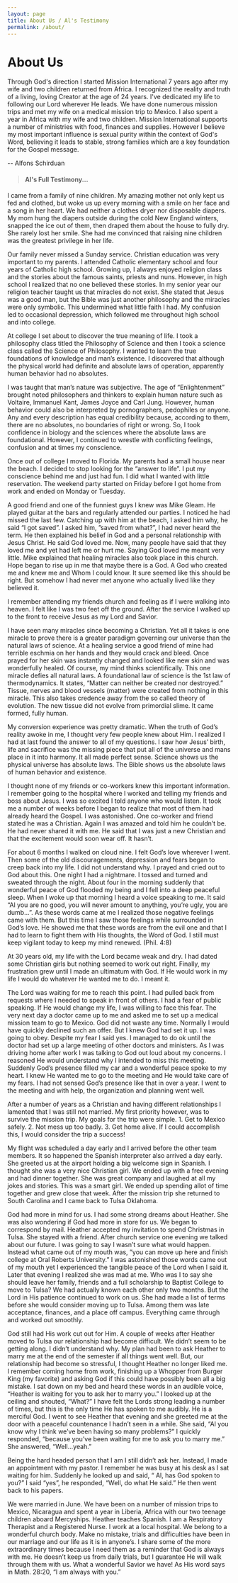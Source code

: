 ```yaml
---
layout: page
title: About Us / Al's Testimony
permalink: /about/
---
```


<h1 class="page-title">About Us</h1>

Through God's direction I started Mission International 7 years ago after my wife and two children returned from Africa. I recognized the reality and truth of a living, loving Creator at the age of 24 years. I've dedicated my life to following our Lord wherever He leads. We have done numerous mission trips and met my wife on a medical mission trip to Mexico. I also spent a year in Africa with my wife and two children. Mission International supports a number of ministries with food, finances and supplies. However I believe my most important influence is sexual purity within the context of God's Word, believing it leads to stable, strong families which are a key foundation for the Gospel message.

   -- Alfons Schirduan

<blockquote><h4>
Al's Full Testimony...
</h4></blockquote>

I came from a family of nine children. My amazing mother not only kept us fed and clothed, but woke us up every morning with a smile on her face and a song in her heart. We had neither a clothes dryer nor disposable diapers. My mom hung the diapers outside during the cold New England winters, snapped the ice out of them, then draped them about the house to fully dry. She rarely lost her smile. She had me convinced that raising nine children was the greatest privilege in her life.

Our family never missed a Sunday service. Christian education was very important to my parents. I attended Catholic elementary school and four years of Catholic high school. Growing up, I always enjoyed religion class and the stories about the famous saints, priests and nuns. However, in high school I realized that no one believed these stories. In my senior year our religion teacher taught us that miracles do not exist. She stated that Jesus was a good man, but the Bible was just another philosophy and the miracles were only symbolic. This undermined what little faith I had. My confusion led to occasional depression, which followed me throughout high school and into college.

At college I set about to discover the true meaning of life. I took a philosophy class titled the Philosophy of Science and then I took a science class called the Science of Philosophy. I wanted to learn the true foundations of knowledge and man’s existence. I discovered that although the physical world had definite and absolute laws of operation, apparently human behavior had no absolutes. 

I was taught that man’s nature was subjective. The age of “Enlightenment” brought noted philosophers and thinkers to explain human nature such as Voltaire, Immanuel Kant, James Joyce and Carl Jung. However, human behavior could also be interpreted by pornographers, pedophiles or anyone. Any and every description has equal credibility because, according to them, there are no absolutes, no boundaries of right or wrong.  So, I took confidence in biology and the sciences where the absolute laws are foundational. However, I continued to wrestle with conflicting feelings, confusion and at times my conscience.

Once out of college I moved to Florida. My parents had a small house near the beach. I decided to stop looking for the “answer to life”. I put my conscience behind me and just had fun. I did what I wanted with little reservation. The weekend party started on Friday before I got home from work and ended on Monday or Tuesday.

A good friend and one of the funniest guys I knew was Mike Gleam. He played guitar at the bars and regularly attended our parties. I noticed he had missed the last few.  Catching up with him at the beach, I asked him why, he said “I got saved”. I asked him, ”saved from what?”, I had never heard the term. He then explained his belief in God and a personal relationship with Jesus Christ. He said God loved me. Now, many people have said that they loved me and yet had left me or hurt me. Saying God loved me meant very little. Mike explained that healing miracles also took place in this church. Hope began to rise up in me that maybe there is a God. A God who created me and knew me and Whom I could know. It sure seemed like this should be right. But somehow I had never met anyone who actually lived like they believed it.

I remember attending my friends church and feeling as if I were walking into heaven. I felt like I was two feet off the ground.  After the service I walked up to the front to receive Jesus as my Lord and Savior.

I have seen many miracles since becoming a Christian. Yet all it takes is one miracle to prove there is a greater paradigm governing our universe than the natural laws of science. At a healing service a good friend of mine had terrible eschmia on her hands and they would crack and bleed. Once prayed for her skin was instantly changed and looked like new skin and was wonderfully healed. Of course, my mind thinks scientifically. This one miracle defies all natural laws. A foundational law of science is the 1st law of thermodynamics. It states, “Matter can neither be created nor destroyed.” Tissue, nerves and blood vessels (matter) were created from nothing in this miracle. This also takes credence away from the so called theory of evolution. The new tissue did not evolve from primordial slime. It came formed, fully human.

My conversion experience was pretty dramatic. When the truth of God’s reality awoke in me, I thought very few people knew about Him. I realized I had at last found the answer to all of my questions. I saw how Jesus’ birth, life and sacrifice was the missing piece that put all of the universe and mans place in it into harmony. It all made perfect sense. Science shows us the physical universe has absolute laws. The Bible shows us the absolute laws of human behavior and existence.

I thought none of my friends or co-workers knew this important information. I remember going to the hospital where I worked and telling my friends and boss about Jesus. I was so excited I told anyone who would listen. It took me a number of weeks before I began to realize that most of them had already heard the Gospel. I was astonished. One co-worker and friend stated he was a Christian. Again I was amazed and told him he couldn’t be. He had never shared it with me. He said that I was just a new Christian and that the excitement would soon wear off. It hasn’t.

For about 6 months I walked on cloud nine. I felt God’s love wherever I went. Then some of the old discouragements, depression and fears began to creep back into my life. I did not understand why.  I prayed and cried out to God about this. One night I had a nightmare. I tossed and turned and sweated through the night. About four in the morning suddenly that wonderful peace of God flooded my being and I fell into a deep peaceful sleep. When I woke up that morning I heard a voice speaking to me. It said “Al you are no good, you will never amount to anything, you’re ugly, you are dumb...”. As these words came at me I realized those negative feelings came with them. But this time I saw those feelings while surrounded in God’s love. He showed me that these words are from the evil one and that I had to learn to fight them with His thoughts, the Word of God. I still must keep vigilant today to keep my mind renewed. (Phil. 4:8)

At 30 years old, my life with the Lord became weak and dry. I had dated some Christian girls but nothing seemed to work out right. Finally, my frustration grew until I made an ultimatum with God. If He would work in my life I would do whatever He wanted me to do.  I meant it.

The Lord was waiting for me to reach this point. I had pulled back from requests where I needed to speak in front of others. I had a fear of public speaking. If He would change my life, I was willing to face this fear. The very next day a doctor came up to me and asked me to set up a medical mission team to go to Mexico. God did not waste any time. Normally I would have quickly declined such an offer. But I knew God had set it up. I was going to obey. Despite my fear I said yes. I managed to do ok until the doctor had set up a large meeting of other doctors and ministers. As I was driving home after work I was talking to God out loud about my concerns. I reasoned He would understand why I intended to miss this meeting. Suddenly God’s presence filled my car and a wonderful peace spoke to my heart. I knew He wanted me to go to the meeting and He would take care of my fears. I had not sensed God’s presence like that in over a year. I went to the meeting and with help, the organization and planning went well.

After a number of years as a Christian and having different relationships I lamented that I was still not married.  My first priority however, was to survive the mission trip. My goals for the trip were simple. 1. Get to Mexico safely. 2. Not mess up too badly. 3. Get home alive. If I could accomplish this, I would consider the trip a success!

My flight was scheduled a day early and I arrived before the other team members. It so happened the Spanish interpreter also arrived a day early. She greeted us at the airport holding a big welcome sign in Spanish. I thought she was a very nice Christian girl. We ended up with a free evening and had dinner together. She was great company and laughed at all my jokes and stories. This was a smart girl. We ended up spending allot of time together and grew close that week. After the mission trip she returned to South Carolina and I came back to Tulsa Oklahoma.

God had more in mind for us.  I had some strong dreams about Heather. She was also wondering if God had more in store for us. We began to correspond by mail. Heather accepted my invitation to spend Christmas in Tulsa. She stayed with a friend. After church service one evening we talked about our future. I was going to say I wasn’t sure what would happen. Instead what came out of my mouth was, ”you can move up here and finish college at Oral Roberts University.”  I was astonished those words came out of my mouth yet I experienced the tangible peace of the Lord when I said it.  Later that evening I realized she was mad at me. Who was I to say she should leave her family, friends and a full scholarship to Baptist College to move to Tulsa? We had actually known each other only two months. But the Lord in His patience continued to work on us. She had made a list of terms before she would consider moving up to Tulsa. Among them was late acceptance, finances, and a place off campus. Everything came through and worked out smoothly.

God still had His work cut out for Him. A couple of weeks after Heather moved to Tulsa our relationship had become difficult. We didn’t seem to be getting along. I didn’t understand why. My plan had been to ask Heather to marry me at the end of the semester if all things went well. But, our relationship had become so stressful, I thought Heather no longer liked me. I remember coming home from work, finishing up a Whopper from Burger King (my favorite) and asking God if this could have possibly been all a big mistake. I sat down on my bed and heard these words in an audible voice, “Heather is waiting for you to ask her to marry you.” I looked up at the ceiling and shouted, “What?”  I have felt the Lords strong leading a number of times, but this is the only time He has spoken to me audibly. He is a merciful God. I went to see Heather that evening and she greeted me at the door with a peaceful countenance I hadn’t seen in a while. She said, “Al you know why I think we’ve been having so many problems?” I quickly responded, “because you’ve been waiting for me to ask you to marry me.” She answered, “Well...yeah.”

Being the hard headed person that I am I still didn’t ask her. Instead, I made an appointment with my pastor. I remember he was busy at his desk as I sat waiting for him. Suddenly he looked up and said, “ Al, has God spoken to you?” I said “yes”, he responded, “Well, do what He said.” He then went back to his papers.

We were married in June. We have been on a number of mission trips to Mexico, Nicaragua and spent a year in Liberia, Africa with our two teenage children aboard Mercyships. Heather teaches Spanish. I am a Respiratory Therapist and a Registered Nurse. I work at a local hospital. We belong to a wonderful church body. Make no mistake, trials and difficulties have been in our marriage and our life as it is in anyone’s. I share some of the more extraordinary times because I need them as a reminder that God is always with me.  He doesn’t keep us from daily trials, but I guarantee He will walk through them with us. What a wonderful Savior we have! As His word says in Math. 28:20, “I am always with you.”